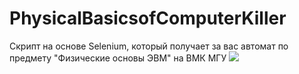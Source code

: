 ﻿# PhysicalBasicsofComputerKiller
Скрипт на основе Selenium, который получает за вас автомат по предмету "Физические основы ЭВМ" на ВМК МГУ
![](https://github.com/jon/coolproject/raw/master/.idea/image.png)